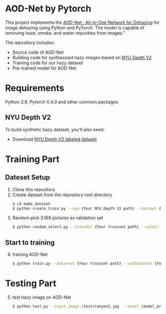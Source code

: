 # AOD-Net by Pytorch
This project implements the [AOD-Net : All-in-One Network for Dehazing](https://arxiv.org/abs/1707.06543) for image dehazing using Python and PyTorch. The model is capable of removing haze, smoke, and water impurities from images."

The repository includes:
* Source code of AOD-Net
* Building code for synthesized hazy images based on [NYU Depth V2](https://cs.nyu.edu/~silberman/datasets/nyu_depth_v2.html)
* Training code for our hazy dataset
* Pre-trained model for AOD-Net

# Requirements
Python 3.6, Pytorch 0.4.0 and other common packages

## NYU Depth V2
To build synthetic hazy dataset, you'll also need:
* Download [NYU Depth V2 labeled dataset](http://horatio.cs.nyu.edu/mit/silberman/nyu_depth_v2/nyu_depth_v2_labeled.mat)

# Training Part
## Dateset Setup
1. Clone this repository
2. Create dataset from the repository root directory
    ```bash
    $ cd make_dataset
    $ python create_train.py --nyu {Your NYU Depth V2 path} --dataset {Your trainset path}
    ``` 
3. Random pick 3,169 pictures as validation set
    ```bash
    $ python random_select.py --traindir {Your trainset path} --valdir {Your valset path}
    ```
## Start to training
4. training AOD-Net
    ```bash
    $ python train.py --dataroot {Your trainset path} --valDataroot {Your valset path} --cuda
    ```
# Testing Part
5. test hazy image on AOD-Net
    ```bash
    $ python test.py --input_image /test/canyon1.jpg  --model /model_pretrained/AOD_net_epoch_relu_10.pth --output_filename /result/canyon1_dehaze.jpg --cuda
    ```

